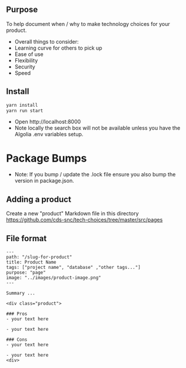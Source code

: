 
## Purpose

To help document when / why to make technology choices for your product.

- Overall things to consider:
- Learning curve for others to pick up
- Ease of use
- Flexibility
- Security
- Speed

## Install

```bash
yarn install
yarn run start
```

- Open http://localhost:8000
- Note locally the search box will not be available unless you have the Algolia .env variables setup.

# Package Bumps

- Note: If you bump / update the .lock file ensure you also bump the version in package.json.

## Adding a product

Create a new "product" Markdown file in this directory https://github.com/cds-snc/tech-choices/tree/master/src/pages


## File format

```
---
path: "/slug-for-product"
title: Product Name
tags: ["project name", "database" ,"other tags..."]
purpose: "page"
image: "../images/product-image.png"
---

Summary ...

<div class="product">

### Pros
- your text here

- your text here

### Cons
- your text here

- your text here
<div>

```
